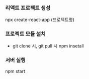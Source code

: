 ### 리액트 프로젝트 생성
npx create-react-app (프로젝트명)

### 프로젝트 모듈 설치
- git clone 시, git pull 시
npm insetall

### 서버 실행
npm start